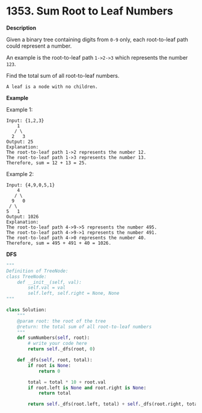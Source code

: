 # 1353. Sum Root to Leaf Numbers

**Description**

Given a binary tree containing digits from `0-9` only, each root-to-leaf path could represent a number.

An example is the root-to-leaf path `1->2->3` which represents the number `123`.

Find the total sum of all root-to-leaf numbers.

```
A leaf is a node with no children.
```

**Example**

Example 1:

```
Input: {1,2,3}
    1
   / \
  2   3
Output: 25
Explanation:
The root-to-leaf path 1->2 represents the number 12.
The root-to-leaf path 1->3 represents the number 13.
Therefore, sum = 12 + 13 = 25.
```


Example 2:

```
Input: {4,9,0,5,1}
    4
   / \
  9   0
 / \
5   1
Output: 1026
Explanation:
The root-to-leaf path 4->9->5 represents the number 495.
The root-to-leaf path 4->9->1 represents the number 491.
The root-to-leaf path 4->0 represents the number 40.
Therefore, sum = 495 + 491 + 40 = 1026.
```

**DFS**

```python
"""
Definition of TreeNode:
class TreeNode:
    def __init__(self, val):
        self.val = val
        self.left, self.right = None, None
"""

class Solution:
    """
    @param root: the root of the tree
    @return: the total sum of all root-to-leaf numbers
    """
    def sumNumbers(self, root):
        # write your code here
        return self._dfs(root, 0)

    def _dfs(self, root, total):
        if root is None:
            return 0

        total = total * 10 + root.val
        if root.left is None and root.right is None:
            return total

        return self._dfs(root.left, total) + self._dfs(root.right, total)
```